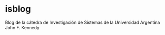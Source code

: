 isblog
======

Blog de la cátedra de Investigación de Sistemas de la Universidad Argentina John F. Kennedy
